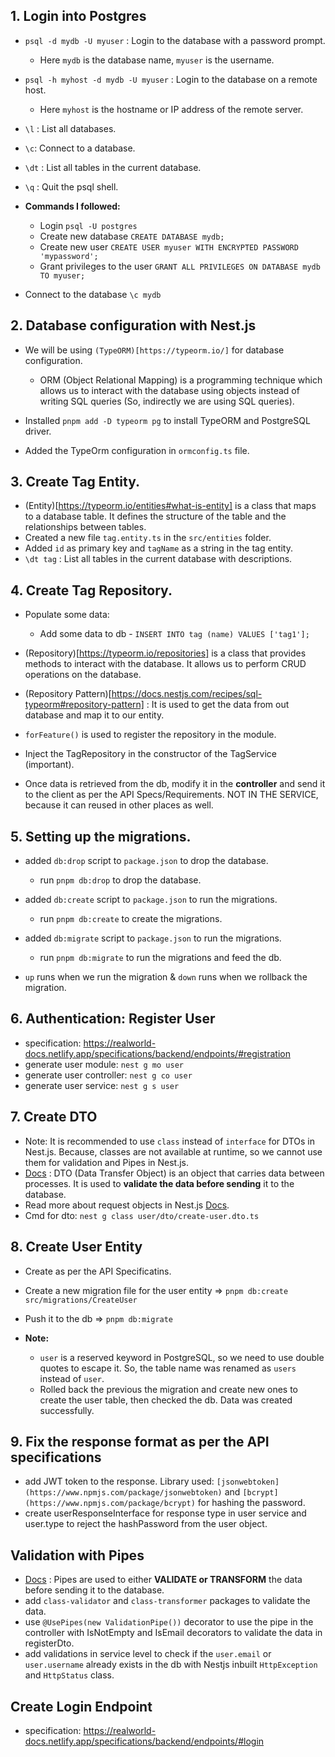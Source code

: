 ## 1. Login into Postgres

- `psql -d mydb -U myuser` : Login to the database with a password prompt.
  - Here `mydb` is the database name, `myuser` is the username.
- `psql -h myhost -d mydb -U myuser` : Login to the database on a remote host.

  - Here `myhost` is the hostname or IP address of the remote server.

- `\l` : List all databases.
- `\c`: Connect to a database.
- `\dt` : List all tables in the current database.
- `\q` : Quit the psql shell.

- **Commands I followed:**
  - Login `psql -U postgres`
  - Create new database `CREATE DATABASE mydb;`
  - Create new user `CREATE USER myuser WITH ENCRYPTED PASSWORD 'mypassword';`
  - Grant privileges to the user `GRANT ALL PRIVILEGES ON DATABASE mydb TO myuser;`
- Connect to the database `\c mydb`

## 2. Database configuration with Nest.js

- We will be using `(TypeORM)[https://typeorm.io/]` for database configuration.

  - ORM (Object Relational Mapping) is a programming technique which allows us to interact with the database using objects instead of writing SQL queries (So, indirectly we are using SQL queries).

- Installed `pnpm add -D typeorm pg` to install TypeORM and PostgreSQL driver.
- Added the TypeOrm configuration in `ormconfig.ts` file.

## 3. Create Tag Entity.

- (Entity)[https://typeorm.io/entities#what-is-entity] is a class that maps to a database table. It defines the structure of the table and the relationships between tables.
- Created a new file `tag.entity.ts` in the `src/entities` folder.
- Added `id` as primary key and `tagName` as a string in the tag entity.
- `\dt tag` : List all tables in the current database with descriptions.

## 4. Create Tag Repository.

- Populate some data:

  - Add some data to db - `INSERT INTO tag (name) VALUES ['tag1'];`

- (Repository)[https://typeorm.io/repositories] is a class that provides methods to interact with the database. It allows us to perform CRUD operations on the database.
- (Repository Pattern)[https://docs.nestjs.com/recipes/sql-typeorm#repository-pattern] : It is used to get the data from out database and map it to our entity.
- `forFeature()` is used to register the repository in the module.
- Inject the TagRepository in the constructor of the TagService (important).

- Once data is retrieved from the db, modify it in the **controller** and send it to the client as per the API Specs/Requirements. NOT IN THE SERVICE, because it can reused in other places as well.

## 5. Setting up the migrations.

- added `db:drop` script to `package.json` to drop the database.
  - run `pnpm db:drop` to drop the database.
- added `db:create` script to `package.json` to run the migrations.
  - run `pnpm db:create` to create the migrations.
- added `db:migrate` script to `package.json` to run the migrations.

  - run `pnpm db:migrate` to run the migrations and feed the db.

- `up` runs when we run the migration & `down` runs when we rollback the migration.

## 6. Authentication: Register User

- specification: https://realworld-docs.netlify.app/specifications/backend/endpoints/#registration
- generate user module: `nest g mo user`
- generate user controller: `nest g co user`
- generate user service: `nest g s user`

## 7. Create DTO

- Note: It is recommended to use `class` instead of `interface` for DTOs in Nest.js. Because, classes are not available at runtime, so we cannot use them for validation and Pipes in Nest.js.
- [Docs](https://docs.nestjs.com/controllers#request-payloads) : DTO (Data Transfer Object) is an object that carries data between processes. It is used to **validate the data before sending** it to the database.
- Read more about request objects in Nest.js [Docs](https://docs.nestjs.com/controllers#request-objects).
- Cmd for dto: `nest g class user/dto/create-user.dto.ts`

## 8. Create User Entity

- Create as per the API Specificatins.
- Create a new migration file for the user entity => `pnpm db:create src/migrations/CreateUser`
- Push it to the db => `pnpm db:migrate`

- **Note:**
  - `user` is a reserved keyword in PostgreSQL, so we need to use double quotes to escape it. So, the table name was renamed as `users` instead of `user`.
  - Rolled back the previous the migration and create new ones to create the user table, then checked the db. Data was created successfully.

## 9. Fix the response format as per the API specifications

- add JWT token to the response. Library used: `[jsonwebtoken](https://www.npmjs.com/package/jsonwebtoken)` and `[bcrypt](https://www.npmjs.com/package/bcrypt)` for hashing the password.
- create userResponseInterface for response type in user service and user.type to reject the hashPassword from the user object.

## Validation with Pipes

- [Docs](https://docs.nestjs.com/pipes) : Pipes are used to either **VALIDATE or TRANSFORM** the data before sending it to the database.
- add `class-validator` and `class-transformer` packages to validate the data.
- use `@UsePipes(new ValidationPipe())` decorator to use the pipe in the controller with IsNotEmpty and IsEmail decorators to validate the data in registerDto.
- add validations in service level to check if the `user.email` or `user.username` already exists in the db with Nestjs inbuilt `HttpException` and `HttpStatus` class.

## Create Login Endpoint
- specification: https://realworld-docs.netlify.app/specifications/backend/endpoints/#login
